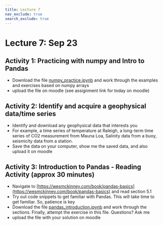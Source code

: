 ```yaml
---
title: Lecture 7
nav_exclude: true
search_exclude: true
---
```


   
# Lecture 7: Sep 23

## Activity 1: Practicing with numpy and Intro to Pandas

- Download the file [numpy_practice.ipynb](numpy_practice.ipynb) and work through the examples and exercises based on numpy arrays
- upload the file on moodle (see assignment link for today on moodle)


## Activity 2: Identify and acquire a geophysical data/time series
- Identify and download any geophysical data that interests you
- For example, a time series of temperature at Raleigh, a long-term time series of CO2 measurement from Mauna Loa, Salinity data from a buoy, seismicity data from a station. 
- Save the data on your computer, show me the saved data, and also upload it on moodle 

## Activity 3: Introduction to Pandas - Reading Activity (approx 30 minutes)
- Navigate to [https://wesmckinney.com/book/pandas-basics](https://wesmckinney.com/book/pandas-basics) and read section 5.1
- Try out code snippets to get familiar with Pandas. This will take time to get familiar. So, patience is key
- Download the file [pandas_introduction.ipynb](pandas_introduction.ipynb) and work through the sections. Finally, attempt the exercise in this file. Questions? Ask me
- upload the file with your solution on moodle
